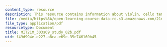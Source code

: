 ```yaml
---
content_type: resource
description: This resource contains information about violin, cello tempo di menuetto.
file: /media/https%3A/open-learning-course-data-rc.s3.amazonaws.com/21m-303-writing-in-tonal-forms-i-spring-2009/f49d994ee227a8cae69e35e746169b45_MIT21M_303s09_study_02b.pdf
file_type: application/pdf
resourcetype: Document
title: MIT21M_303s09_study_02b.pdf
uid: f49d994e-e227-a8ca-e69e-35e746169b45
---
```

